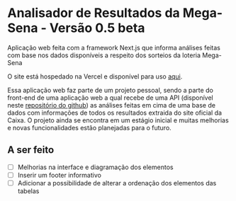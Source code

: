# Analisador de Resultados da Mega-Sena - Versão 0.5 beta

Aplicação web feita com a framework Next.js que informa análises feitas com base nos dados disponíveis a respeito dos sorteios da loteria Mega-Sena

O site está hospedado na Vercel e disponível para uso [aqui](https://nextjs-mega-sena-analisador.vercel.app).

Essa aplicação web faz parte de um projeto pessoal, sendo a parte do front-end de uma aplicação web a qual recebe de uma API (disponível neste [repositório do github](https://github.com/igorp-lopes/API-MegaSena-Analisador)) as análises feitas em cima de uma base de dados com informações de todos os resultados extraida do site oficial da Caixa. O projeto ainda se encontra em um estágio inicial e muitas melhorias e novas funcionalidades estão planejadas para o futuro.

## A ser feito

- [ ] Melhorias na interface e diagramação dos elementos
- [ ] Inserir um footer informativo
- [ ] Adicionar a possibilidade de alterar a ordenação dos elementos das tabelas
